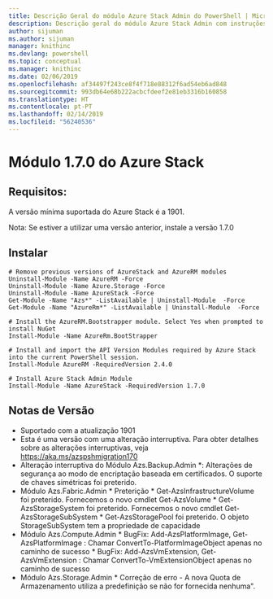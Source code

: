 ```yaml
---
title: Descrição Geral do módulo Azure Stack Admin do PowerShell | Microsoft Docs
description: Descrição geral do módulo Azure Stack Admin com instruções para instalação e configuração.
author: sijuman
ms.author: sijuman
manager: knithinc
ms.devlang: powershell
ms.topic: conceptual
ms.manager: knithinc
ms.date: 02/06/2019
ms.openlocfilehash: af34497f243ce8f4f718e88312f6ad54eb6ad848
ms.sourcegitcommit: 993db64e68b222acbcfdeef2e81eb3316b160858
ms.translationtype: HT
ms.contentlocale: pt-PT
ms.lasthandoff: 02/14/2019
ms.locfileid: "56240536"
---
```

# <a name="azure-stack-module-170"></a>Módulo 1.7.0 do Azure Stack

## <a name="requirements"></a>Requisitos:
A versão mínima suportada do Azure Stack é a 1901.

Nota: Se estiver a utilizar uma versão anterior, instale a versão 1.7.0

## <a name="install"></a>Instalar
```
# Remove previous versions of AzureStack and AzureRM modules
Uninstall-Module -Name AzureRM -Force
Uninstall-Module -Name Azure.Storage -Force
Uninstall-Module -Name AzureStack -Force
Get-Module -Name "Azs*" -ListAvailable | Uninstall-Module  -Force 
Get-Module -Name "AzureRm*" -ListAvailable | Uninstall-Module  -Force

# Install the AzureRM.Bootstrapper module. Select Yes when prompted to install NuGet
Install-Module -Name AzureRm.BootStrapper

# Install and import the API Version Modules required by Azure Stack into the current PowerShell session.
Install-Module AzureRM -RequiredVersion 2.4.0

# Install Azure Stack Admin Module
Install-Module -Name AzureStack -RequiredVersion 1.7.0
```
## <a name="release-notes"></a>Notas de Versão
* Suportado com a atualização 1901
* Esta é uma versão com uma alteração interruptiva. Para obter detalhes sobre as alterações interruptivas, veja https://aka.ms/azspshmigration170
* Alteração interruptiva do Módulo Azs.Backup.Admin *: Alterações de segurança ao modo de encriptação baseada em certificados. O suporte de chaves simétricas foi preterido.
* Módulo Azs.Fabric.Admin       * Preterição           * Get-AzsInfrastructureVolume foi preterido. Fornecemos o novo cmdlet Get-AzsVolume           * Get-AzsStorageSystem foi preterido. Fornecemos o novo cmdlet Get-AzsStorageSubSystem           * Get-AzsStoragePool foi preterido. O objeto StorageSubSystem tem a propriedade de capacidade
* Módulo Azs.Compute.Admin           * BugFix: Add-AzsPlatformImage, Get-AzsPlatformImage : Chamar ConvertTo-PlatformImageObject apenas no caminho de sucesso           * BugFix: Add-AzsVmExtension, Get-AzsVmExtension : Chamar ConvertTo-VmExtensionObject apenas no caminho de sucesso
* Módulo Azs.Storage.Admin           * Correção de erro - A nova Quota de Armazenamento utiliza a predefinição se não for fornecida nenhuma".

